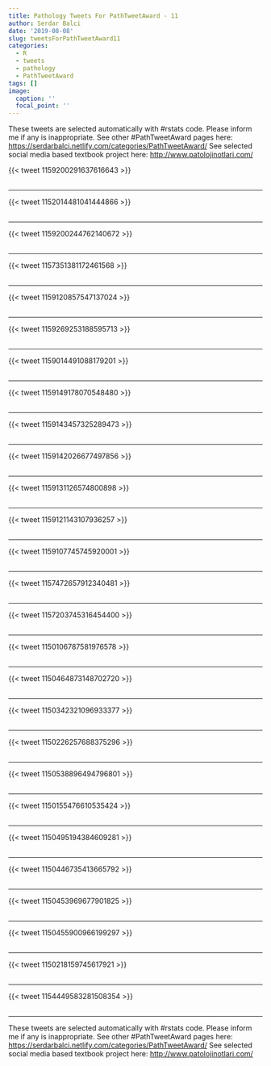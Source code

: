 ```yaml
---
title: Pathology Tweets For PathTweetAward - 11
author: Serdar Balci
date: '2019-08-08'
slug: tweetsForPathTweetAward11
categories:
  - R
  - tweets
  - pathology
  - PathTweetAward
tags: []
image:
  caption: ''
  focal_point: ''
---
```



These tweets are selected automatically with #rstats code. Please inform me if any is inappropriate.
See other #PathTweetAward pages here: https://serdarbalci.netlify.com/categories/PathTweetAward/ 
See selected social media based textbook project here: http://www.patolojinotlari.com/

{{< tweet 1159200291637616643 >}}
<br>
<br>
<hr>
{{< tweet 1152014481041444866 >}}
<br>
<br>
<hr>
{{< tweet 1159200244762140672 >}}
<br>
<br>
<hr>
{{< tweet 1157351381172461568 >}}
<br>
<br>
<hr>
{{< tweet 1159120857547137024 >}}
<br>
<br>
<hr>
{{< tweet 1159269253188595713 >}}
<br>
<br>
<hr>
{{< tweet 1159014491088179201 >}}
<br>
<br>
<hr>
{{< tweet 1159149178070548480 >}}
<br>
<br>
<hr>
{{< tweet 1159143457325289473 >}}
<br>
<br>
<hr>
{{< tweet 1159142026677497856 >}}
<br>
<br>
<hr>
{{< tweet 1159131126574800898 >}}
<br>
<br>
<hr>
{{< tweet 1159121143107936257 >}}
<br>
<br>
<hr>
{{< tweet 1159107745745920001 >}}
<br>
<br>
<hr>
{{< tweet 1157472657912340481 >}}
<br>
<br>
<hr>
{{< tweet 1157203745316454400 >}}
<br>
<br>
<hr>
{{< tweet 1150106787581976578 >}}
<br>
<br>
<hr>
{{< tweet 1150464873148702720 >}}
<br>
<br>
<hr>
{{< tweet 1150342321096933377 >}}
<br>
<br>
<hr>
{{< tweet 1150226257688375296 >}}
<br>
<br>
<hr>
{{< tweet 1150538896494796801 >}}
<br>
<br>
<hr>
{{< tweet 1150155476610535424 >}}
<br>
<br>
<hr>
{{< tweet 1150495194384609281 >}}
<br>
<br>
<hr>
{{< tweet 1150446735413665792 >}}
<br>
<br>
<hr>
{{< tweet 1150453969677901825 >}}
<br>
<br>
<hr>
{{< tweet 1150455900966199297 >}}
<br>
<br>
<hr>
{{< tweet 1150218159745617921 >}}
<br>
<br>
<hr>
{{< tweet 1154449583281508354 >}}
<br>
<br>
<hr>


These tweets are selected automatically with #rstats code. Please inform me if any is inappropriate.
See other #PathTweetAward pages here: https://serdarbalci.netlify.com/categories/PathTweetAward/ 
See selected social media based textbook project here: http://www.patolojinotlari.com/
